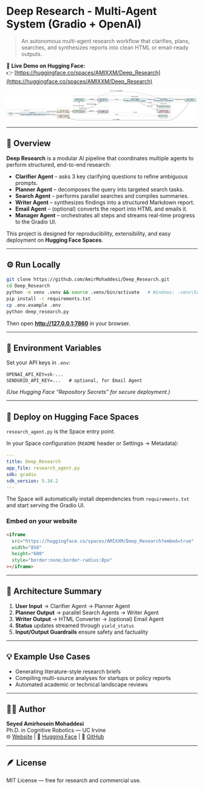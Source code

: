 # Deep Research - Multi-Agent System (Gradio + OpenAI)

> An autonomous multi-agent research workflow that clarifies, plans, searches, and synthesizes reports into clean HTML or email-ready outputs.

🔗 **Live Demo on Hugging Face:**  
👉 [https://huggingface.co/spaces/AMIXXM/Deep_Research](https://huggingface.co/spaces/AMIXXM/Deep_Research)

![Architecture](docs/deep_research_architecture.png)

---

## 🧠 Overview
**Deep Research** is a modular AI pipeline that coordinates multiple agents to perform structured, end-to-end research:
- **Clarifier Agent** – asks 3 key clarifying questions to refine ambiguous prompts.  
- **Planner Agent** – decomposes the query into targeted search tasks.  
- **Search Agent** – performs parallel searches and compiles summaries.  
- **Writer Agent** – synthesizes findings into a structured Markdown report.  
- **Email Agent** – (optional) converts the report into HTML and emails it.  
- **Manager Agent** – orchestrates all steps and streams real-time progress to the Gradio UI.

This project is designed for reproducibility, extensibility, and easy deployment on **Hugging Face Spaces**.

---

## ⚙️ Run Locally
```bash
git clone https://github.com/AmirMohaddesi/Deep_Research.git
cd Deep_Research
python -m venv .venv && source .venv/bin/activate   # Windows: .venv\Scripts\activate
pip install -r requirements.txt
cp .env.example .env
python deep_research.py
```

Then open **http://127.0.0.1:7860** in your browser.

---

## 🧩 Environment Variables
Set your API keys in `.env`:
```
OPENAI_API_KEY=sk-...
SENDGRID_API_KEY=...   # optional, for Email Agent
```

*(Use Hugging Face “Repository Secrets” for secure deployment.)*

---

## 🚀 Deploy on Hugging Face Spaces
`research_agent.py` is the Space entry point.

In your Space configuration (`README` header or Settings → Metadata):

```yaml
---
title: Deep_Research
app_file: research_agent.py
sdk: gradio
sdk_version: 5.34.2
---
```

The Space will automatically install dependencies from `requirements.txt` and start serving the Gradio UI.

### Embed on your website
```html
<iframe
  src="https://huggingface.co/spaces/AMIXXM/Deep_Research?embed=true"
  width="850"
  height="600"
  style="border:none;border-radius:8px"
></iframe>
```

---

## 🧱 Architecture Summary
1. **User Input** → Clarifier Agent → Planner Agent  
2. **Planner Output** → parallel Search Agents → Writer Agent  
3. **Writer Output** → HTML Converter → (optional) Email Agent  
4. **Status** updates streamed through `yield_status`  
5. **Input/Output Guardrails** ensure safety and factuality  

---

## 💡 Example Use Cases
- Generating literature-style research briefs  
- Compiling multi-source analyses for startups or policy reports  
- Automated academic or technical landscape reviews  

---

## 👨‍💻 Author
**Seyed Amirhosein Mohaddesi**  
Ph.D. in Cognitive Robotics — UC Irvine  
🌐 [Website](https://amirmohaddesi.github.io) | 🤗 [Hugging Face](https://huggingface.co/AMIXXM) | 🧩 [GitHub](https://github.com/AmirMohaddesi)

---

## 🪶 License
MIT License — free for research and commercial use.
